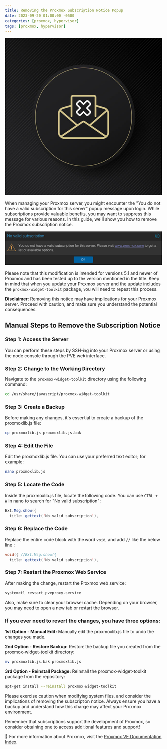 ```yaml
---
title: Removing the Proxmox Subscription Notice Popup
date: 2023-09-20 01:00:00 -0500
categories: [proxmox, hypervisor]
tags: [proxmox, hypervisor]
---
```


![Removing the Proxmox Subscription Notice Popup](/assets/img/posts/2023/proxmox_subscription_notification/proxmox_subscription_notification1.jpg)


When managing your Proxmox server, you might encounter the "You do not have a valid subscription for this server" popup message upon login. While subscriptions provide valuable benefits, you may want to suppress this message for various reasons. In this guide, we'll show you how to remove the Proxmox subscription notice.


![Removing the Proxmox Subscription Notice Popup](/assets/img/posts/2023/proxmox_subscription_notification/proxmox_subscription_notification2.png)


Please note that this modification is intended for versions 5.1 and newer of Proxmox and has been tested up to the version mentioned in the title. Keep in mind that when you update your Proxmox server and the update includes the `proxmox-widget-toolkit` package, you will need to repeat this process.

**Disclaimer**: Removing this notice may have implications for your Proxmox server. Proceed with caution, and make sure you understand the potential consequences.

## Manual Steps to Remove the Subscription Notice

### Step 1: Access the Server

You can perform these steps by SSH-ing into your Proxmox server or using the node console through the PVE web interface.

### Step 2: Change to the Working Directory

Navigate to the `proxmox-widget-toolkit` directory using the following command:

```bash
cd /usr/share/javascript/proxmox-widget-toolkit
```

### Step 3: Create a Backup

Before making any changes, it's essential to create a backup of the proxmoxlib.js file:

```bash
cp proxmoxlib.js proxmoxlib.js.bak
```

### Step 4: Edit the File

Edit the proxmoxlib.js file. You can use your preferred text editor; for example:

```bash
nano proxmoxlib.js
```

### Step 5: Locate the Code

Inside the proxmoxlib.js file, locate the following code. You can use `CTRL + W` in nano to search for "No valid subscription":

```java
Ext.Msg.show({
  title: gettext('No valid subscription'),
```

### Step 6: Replace the Code

Replace the entire code block with the word `void`, and add `//` like the below line :

```java
void({ //Ext.Msg.show({
  title: gettext('No valid subscription'),
```

### Step 7: Restart the Proxmox Web Service

After making the change, restart the Proxmox web service:

```bash
systemctl restart pveproxy.service
```

Also, make sure to clear your browser cache. Depending on your browser, you may need to open a new tab or restart the browser.


### If you ever need to revert the changes, you have three options:

**1st Option - Manual Edit:** Manually edit the proxmoxlib.js file to undo the changes you made.

**2nd Option - Restore Backup:** Restore the backup file you created from the proxmox-widget-toolkit directory:

```bash
mv proxmoxlib.js.bak proxmoxlib.js
```

**3rd Option - Reinstall Package:** Reinstall the proxmox-widget-toolkit package from the repository:

```bash
apt-get install --reinstall proxmox-widget-toolkit
```

Please exercise caution when modifying system files, and consider the implications of removing the subscription notice. Always ensure you have a backup and understand how this change may affect your Proxmox environment.

Remember that subscriptions support the development of Proxmox, so consider obtaining one to access additional features and support!


📝 For more information about Proxmox, visit the [Proxmox VE Documentation Index](https://pve.proxmox.com/pve-docs/).
